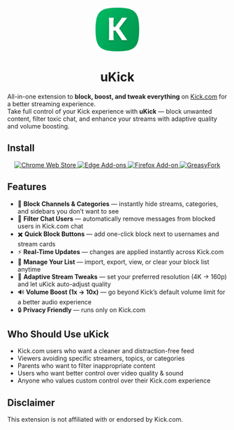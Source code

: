 <p align="center">
  <img src="images/icon.png" alt="uKick Icon" width="100">
</p>

<h1 align="center">uKick</h1>

All-in-one extension to **block, boost, and tweak everything** on [Kick.com](https://kick.com) for a better streaming experience.  
Take full control of your Kick experience with **uKick** — block unwanted content, filter toxic chat, and enhance your streams with adaptive quality and volume boosting.  

## Install

<p align="center">
  <a href="https://chromewebstore.google.com/detail/ukick-%E2%80%94-block-everything/ifndlnhdiommaehhmeomdggeknpikjek">
    <img src="https://img.shields.io/badge/Chrome-Web%20Store-4285F4?style=for-the-badge&logo=google-chrome&logoColor=white" alt="Chrome Web Store">
  </a>
  <a href="https://microsoftedge.microsoft.com/addons/detail/ukick-%E2%80%94-block-everything-/dpkahlbhnkllhalhggfogkppbnlajfle">
    <img src="https://img.shields.io/badge/Edge-Add--ons-0078D7?style=for-the-badge&logo=microsoft-edge&logoColor=white" alt="Edge Add-ons">
  </a>
  <a href="https://addons.mozilla.org/firefox/addon/ukick-block-everything/">
    <img src="https://img.shields.io/badge/Firefox-Add--ons-FF7139?style=for-the-badge&logo=firefox-browser&logoColor=white" alt="Firefox Add-on">
  </a>
  <a href="https://greasyfork.org/">
    <img src="https://img.shields.io/badge/GreasyFork-Userscript-5A5A5A?style=for-the-badge&logo=greasyfork&logoColor=white" alt="GreasyFork">
  </a>
</p>

## Features

- 🛑 **Block Channels & Categories** — instantly hide streams, categories, and sidebars you don’t want to see  
- 💬 **Filter Chat Users** — automatically remove messages from blocked users in Kick.com chat  
- ✖️ **Quick Block Buttons** — add one-click block next to usernames and stream cards  
- ⚡ **Real-Time Updates** — changes are applied instantly across Kick.com  
- 🧰 **Manage Your List** — import, export, view, or clear your block list anytime  
- 🎥 **Adaptive Stream Tweaks** — set your preferred resolution (4K → 160p) and let uKick auto-adjust quality  
- 🔊 **Volume Boost (1x → 10x)** — go beyond Kick’s default volume limit for a better audio experience  
- 🔒 **Privacy Friendly** — runs only on Kick.com  

## Who Should Use uKick

- Kick.com users who want a cleaner and distraction-free feed  
- Viewers avoiding specific streamers, topics, or categories  
- Parents who want to filter inappropriate content  
- Users who want better control over video quality & sound  
- Anyone who values custom control over their Kick.com experience

## Disclaimer

This extension is not affiliated with or endorsed by Kick.com.
